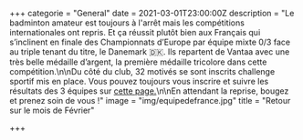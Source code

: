 +++
categorie = "General"
date = 2021-03-01T23:00:00Z
description = "Le badminton amateur est toujours à l'arrêt mais les compétitions internationales ont repris. Et ça réussit plutôt bien aux Français qui s’inclinent en finale des Championnats d’Europe par équipe mixte 0/3 face au triple tenant du titre, le Danemark 🇩🇰. Ils repartent de Vantaa avec une très belle médaille d’argent, la première médaille tricolore dans cette compétition.\n\nDu côté du club, 32 motivés se sont inscrits challenge sportif mis en place. Vous pouvez toujours vous inscrire et suivre les résultats des 3 équipes sur [cette page.](/defi)\n\nEn attendant la reprise, bougez et prenez soin de vous !"
image = "img/equipedefrance.jpg"
title = "Retour sur le mois de Février"

+++
